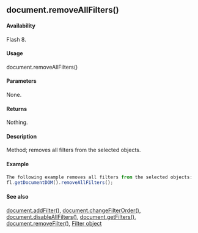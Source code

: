 ## document.removeAllFilters()

#### Availability

Flash 8.

#### Usage

document.removeAllFilters()

#### Parameters

None.

#### Returns

Nothing.

#### Description

Method; removes all filters from the selected objects.

#### Example

```javascript
The following example removes all filters from the selected objects:
fl.getDocumentDOM().removeAllFilters();

```
#### See also

[document.addFilter()](#!AdobeDocs/developers-animatesdk-docs/test/Document_object/documen3.md), [document.changeFilterOrder()](#!AdobeDocs/developers-animatesdk-docs/test/Document_object/docume29.md), [document.disableAllFilters()](#!AdobeDocs/developers-animatesdk-docs/test/Document_object/docume46.md), [document.getFilters()](#!AdobeDocs/developers-animatesdk-docs/test/Document_object/docume79.md), [document.removeFilter()](#!AdobeDocs/developers-animatesdk-docs/test/Document_object/docum270.md), [Filter object](#!AdobeDocs/developers-animatesdk-docs/test/Filter_object/filter_summary.md)
